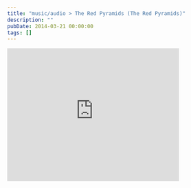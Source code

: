```yaml
---
title: "music/audio > The Red Pyramids (The Red Pyramids)"
description: ""
pubDate: 2014-03-21 00:00:00
tags: []
---
```


<iframe style="border: 0; width: 400px; height: 310px;"
            src="https://bandcamp.com/EmbeddedPlayer/album=2541264895/size=large/bgcol=ffffff/linkcol=0687f5/tracklist=true/artwork=small/transparent=true/"
            seamless>
        <a href="https://theredpyramids.bandcamp.com/album/the-red-pyramids">The Red Pyramids by The Red Pyramids</a>
    </iframe>
